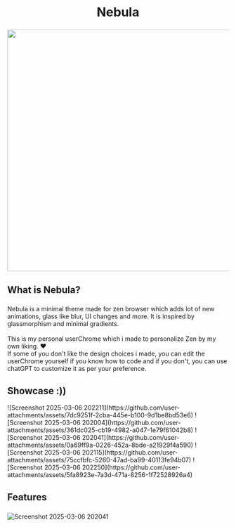 <h1 align="center">Nebula</h1>

###

<div align="center">
  <img height="550" src="https://i.ibb.co/ZRFXDBW2/Screenshot-2025-03-06-195221.png"  />
</div>

###

<h2 align="left">What is Nebula?</h2>

###

<p align="left">Nebula is a minimal theme made for zen browser which adds lot of new animations, glass like blur, UI changes and more. It is inspired by glassmorphism and minimal gradients.<br><br>This is my personal userChrome which i made to personalize Zen by my own liking. ❤️<br>If some of you don't like the design choices i made, you can edit the userChrome yourself if you know how to code and if you don't, you can use chatGPT to customize it as per your preference.</p>

###

<h2 align="left">Showcase :))</h2>
![Screenshot 2025-03-06 202211](https://github.com/user-attachments/assets/7dc9251f-2cba-445e-b100-9d1be8bd53e6)
![Screenshot 2025-03-06 202004](https://github.com/user-attachments/assets/361dc025-cb19-4982-a047-1e79f61042b8)
![Screenshot 2025-03-06 202041](https://github.com/user-attachments/assets/0a69ff9a-0226-452a-8bde-a21929f4a590)
![Screenshot 2025-03-06 202115](https://github.com/user-attachments/assets/75ccfbfc-5260-47ad-ba99-40113fe94b07)
![Screenshot 2025-03-06 202250](https://github.com/user-attachments/assets/5fa8923e-7a3d-471a-8256-1f72528926a4)

###

<h2 align="left">Features</h2>

###

![Screenshot 2025-03-06 202041](https://github.com/user-attachments/assets/72fff7a3-e6b5-4ae6-98de-25990eee5870)
